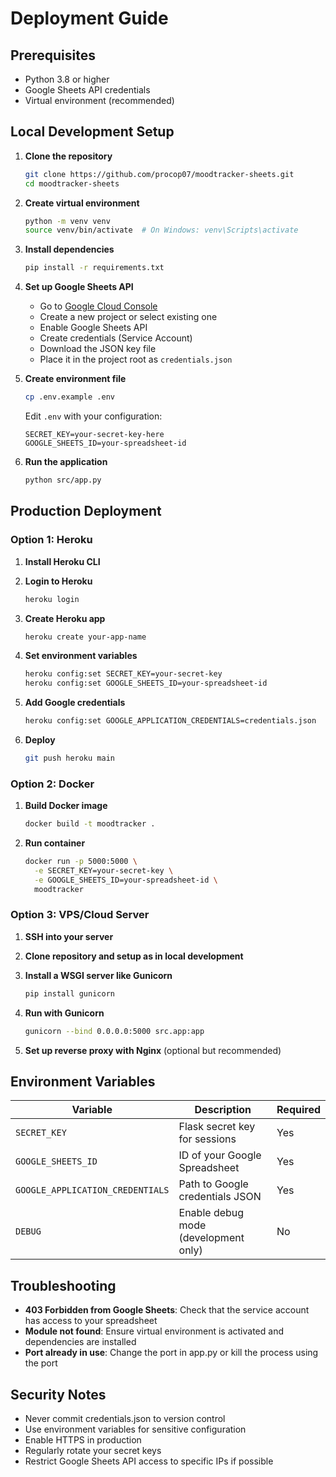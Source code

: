 # Deployment Guide

## Prerequisites

- Python 3.8 or higher
- Google Sheets API credentials
- Virtual environment (recommended)

## Local Development Setup

1. **Clone the repository**
   ```bash
   git clone https://github.com/procop07/moodtracker-sheets.git
   cd moodtracker-sheets
   ```

2. **Create virtual environment**
   ```bash
   python -m venv venv
   source venv/bin/activate  # On Windows: venv\Scripts\activate
   ```

3. **Install dependencies**
   ```bash
   pip install -r requirements.txt
   ```

4. **Set up Google Sheets API**
   - Go to [Google Cloud Console](https://console.cloud.google.com/)
   - Create a new project or select existing one
   - Enable Google Sheets API
   - Create credentials (Service Account)
   - Download the JSON key file
   - Place it in the project root as `credentials.json`

5. **Create environment file**
   ```bash
   cp .env.example .env
   ```
   Edit `.env` with your configuration:
   ```
   SECRET_KEY=your-secret-key-here
   GOOGLE_SHEETS_ID=your-spreadsheet-id
   ```

6. **Run the application**
   ```bash
   python src/app.py
   ```

## Production Deployment

### Option 1: Heroku

1. **Install Heroku CLI**
2. **Login to Heroku**
   ```bash
   heroku login
   ```

3. **Create Heroku app**
   ```bash
   heroku create your-app-name
   ```

4. **Set environment variables**
   ```bash
   heroku config:set SECRET_KEY=your-secret-key
   heroku config:set GOOGLE_SHEETS_ID=your-spreadsheet-id
   ```

5. **Add Google credentials**
   ```bash
   heroku config:set GOOGLE_APPLICATION_CREDENTIALS=credentials.json
   ```

6. **Deploy**
   ```bash
   git push heroku main
   ```

### Option 2: Docker

1. **Build Docker image**
   ```bash
   docker build -t moodtracker .
   ```

2. **Run container**
   ```bash
   docker run -p 5000:5000 \
     -e SECRET_KEY=your-secret-key \
     -e GOOGLE_SHEETS_ID=your-spreadsheet-id \
     moodtracker
   ```

### Option 3: VPS/Cloud Server

1. **SSH into your server**
2. **Clone repository and setup as in local development**
3. **Install a WSGI server like Gunicorn**
   ```bash
   pip install gunicorn
   ```

4. **Run with Gunicorn**
   ```bash
   gunicorn --bind 0.0.0.0:5000 src.app:app
   ```

5. **Set up reverse proxy with Nginx** (optional but recommended)

## Environment Variables

| Variable | Description | Required |
|----------|-------------|-----------|
| `SECRET_KEY` | Flask secret key for sessions | Yes |
| `GOOGLE_SHEETS_ID` | ID of your Google Spreadsheet | Yes |
| `GOOGLE_APPLICATION_CREDENTIALS` | Path to Google credentials JSON | Yes |
| `DEBUG` | Enable debug mode (development only) | No |

## Troubleshooting

- **403 Forbidden from Google Sheets**: Check that the service account has access to your spreadsheet
- **Module not found**: Ensure virtual environment is activated and dependencies are installed
- **Port already in use**: Change the port in app.py or kill the process using the port

## Security Notes

- Never commit credentials.json to version control
- Use environment variables for sensitive configuration
- Enable HTTPS in production
- Regularly rotate your secret keys
- Restrict Google Sheets API access to specific IPs if possible
